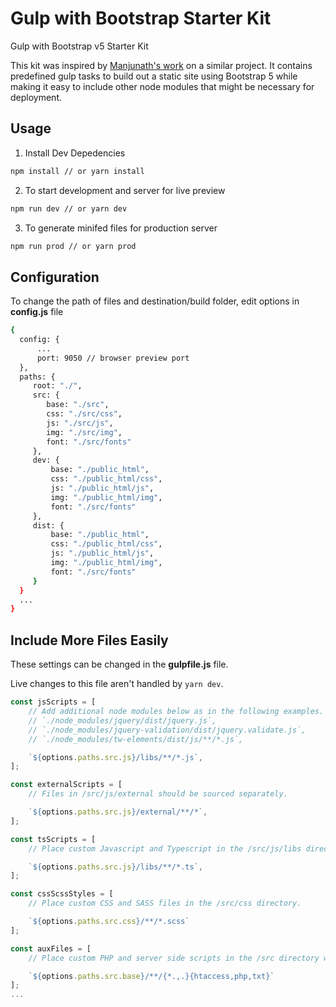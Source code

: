 # Gulp with Bootstrap Starter Kit

Gulp with Bootstrap v5 Starter Kit 

This kit was inspired by [Manjunath's work](https://github.com/lazymozek/gulp-with-tailwindcss) on a similar project.
It contains predefined gulp tasks to build out a static site
using Bootstrap 5 while making it easy to include other node modules
that might be necessary for deployment.

## Usage

1. Install Dev Depedencies

```sh
npm install // or yarn install
```

2. To start development and server for live preview

```sh
npm run dev // or yarn dev
```

3. To generate minifed files for production server

```sh
npm run prod // or yarn prod
```

## Configuration

To change the path of files and destination/build folder, edit options in **config.js** file

```sh
{
  config: {
      ...
      port: 9050 // browser preview port
  },
  paths: {
     root: "./",
     src: {
        base: "./src",
        css: "./src/css",
        js: "./src/js",
        img: "./src/img",
        font: "./src/fonts"
     },
     dev: {
         base: "./public_html",
         css: "./public_html/css",
         js: "./public_html/js",
         img: "./public_html/img",
         font: "./src/fonts"
     },
     dist: {
         base: "./public_html",
         css: "./public_html/css",
         js: "./public_html/js",
         img: "./public_html/img",
         font: "./src/fonts"
     }
  }
  ...
}
```

## Include More Files Easily 

These settings can be changed in the **gulpfile.js** file.

Live changes to this file aren't handled by `yarn dev`.

```js
const jsScripts = [
    // Add additional node modules below as in the following examples.
    // `./node_modules/jquery/dist/jquery.js`,
    // `./node_modules/jquery-validation/dist/jquery.validate.js`,
    // `./node_modules/tw-elements/dist/js/**/*.js`,

    `${options.paths.src.js}/libs/**/*.js`,
];

const externalScripts = [
    // Files in /src/js/external should be sourced separately.

    `${options.paths.src.js}/external/**/*`,
];

const tsScripts = [
    // Place custom Javascript and Typescript in the /src/js/libs directory. 

    `${options.paths.src.js}/libs/**/*.ts`,
];

const cssScssStyles = [
    // Place custom CSS and SASS files in the /src/css directory.

    `${options.paths.src.css}/**/*.scss`
];

const auxFiles = [
    // Place custom PHP and server side scripts in the /src directory where needed.

    `${options.paths.src.base}/**/{*.,.}{htaccess,php,txt}`
];
...
```
